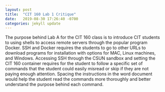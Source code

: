 ```yaml
---
layout: post
title:  "CIT 160 Lab 1 Critique"
date:   2019-08-30 17:26:40 -0700
categories: jekyll update
---
```

 The purpose behind Lab A for the CIT 160 class is to introduce CIT students to using shells to access remote servers through 
the popular program Docker. SSH and Docker requires the students to go to other URLs to download programs for installation with options for MAC, Linux machines, and Windows. Accessing SSH through the CSUN sandbox and setting the CIT 160 container requires for the student to follow a specific set of commands that the student could easily misread or skip if they are not paying enough attention. Spacing the
instructions in the word document would help the student read the commands more thoroughly and better understand the purpose behind each command.





  